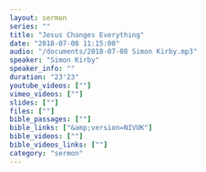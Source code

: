 ```yaml
---
layout: sermon
series: ""
title: "Jesus Changes Everything"
date: "2018-07-08 11:15:00"
audio: "/documents/2018-07-08 Simon Kirby.mp3"
speaker: "Simon Kirby"
speaker_info: ""
duration: "23'23"
youtube_videos: [""]
vimeo_videos: [""]
slides: [""]
files: [""]
bible_passages: [""]
bible_links: ["&amp;version=NIVUK"]
bible_videos: [""]
bible_videos_links: [""]
category: "sermon"
---
```

